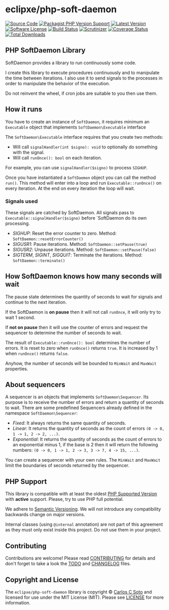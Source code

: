 # eclipxe/php-soft-daemon

[![Source Code][badge-source]][source]
[![Packagist PHP Version Support][badge-php-version]][php-version]
[![Latest Version][badge-release]][release]
[![Software License][badge-license]][license]
[![Build Status][badge-build]][build]
[![Scrutinizer][badge-quality]][quality]
[![Coverage Status][badge-coverage]][coverage]
[![Total Downloads][badge-downloads]][downloads]

## PHP SoftDaemon Library

SoftDaemon provides a library to run continuously some code.

I create this library to execute procedures continuously and to manipulate the time between iterations. I also use it to send signals to the processes in order to manipulate the behavior of the execution.

Do not reinvent the wheel, if cron jobs are suitable to you then use them.

## How it runs

You have to create an instance of `SoftDaemon`, it requires minimum an `Executable` object that implements `SoftDaemon\Executable` interface 

The `SoftDaemon\Executable` interface requires that you create two methods:

- Will call `signalHandler(int $signo): void` to optionally do something with the signal.
- Will call `runOnce(): bool` on each iteration.

For example, you can use `signalHandler($signo)` to process `SIGHUP`.

Once you have instantiated a `SoftDaemon` object you can call the method `run()`.
This method will enter into a loop and run `Executable::runOnce()` on every iteration.
At the end on every iteration the loop will wait.

### Signals used

These signals are catched by SoftDaemon. All signals pass to `Executable::signalHandler($signo)` before `SoftDaemon do its own processing.

- *SIGHUP*: Reset the error counter to zero. Method: `SoftDaemon::resetErrorCounter()`
- *SIGUSR1*: Pause iterations. Method: `SoftDaemon::setPause(true)`
- *SIGUSR2*: Unpause iterations. Method: `SoftDaemon::setPause(false)`
- *SIGTERM*, *SIGINT*, *SIGQUIT*: Terminate the iterations. Method: `SoftDaemon::terminate()`

## How SoftDaemon knows how many seconds will wait

The pause state determines the quantity of seconds to wait for signals and continue to the next iteration.

If the SoftDaemon is **on pause** then it will not call `runOnce`, it will only try to wait 1 second.

If **not on pause** then it will use the counter of errors and request the sequencer to determine the number of seconds to wait.

The result of `Executable::runOnce(): bool` determines the number of errors. It is reset to zero when `runOnce()` returns `true`. It is increased by 1 when `runOnce()` returns `false`.

Anyhow, the number of seconds will be bounded to `MinWait` and `MaxWait` properties.

## About sequencers

A sequencer is an objects that implements `SoftDaemon\Sequencer`. Its purpose is to receive the number of errors and return a quantity of seconds to wait. There are some predefined Sequencers already defined in the namespace `SoftDaemon\Sequencer`:

- *Fixed*: It always returns the same quantity of seconds.
- *Linear*: It returns the quantity of seconds as the count of errors `(0 -> 0, 1 -> 1, 2 -> 2, ...)`.
- *Exponential*: It returns the quantity of seconds as the count of errors to an exponential minus 1, if the base is 2 then it will return the following numbers: `(0 -> 0, 1 -> 1, 2 -> 3, 3 -> 7, 4 -> 15, ...)`.

You can create a sequencer with your own rules. The `MinWait` and `MaxWait` limit the boundaries of seconds returned by the sequencer.

## PHP Support

This library is compatible with at least the oldest [PHP Supported Version](http://php.net/supported-versions.php)
with **active** support. Please, try to use PHP full potential.

We adhere to [Semantic Versioning](https://semver.org/).
We will not introduce any compatibility backwards change on major versions.

Internal classes (using `@internal` annotation) are not part of this agreement
as they must only exist inside this project. Do not use them in your project.

## Contributing

Contributions are welcome! Please read [CONTRIBUTING][] for details
and don't forget to take a look the [TODO][] and [CHANGELOG][] files.

## Copyright and License

The `eclipxe/php-soft-daemon` library is copyright © [Carlos C Soto](http://eclipxe.com.mx/)
and licensed for use under the MIT License (MIT). Please see [LICENSE][] for more information.

[contributing]: https://github.com/eclipxe13/php-soft-daemon/blob/main/CONTRIBUTING.md
[changelog]: https://github.com/eclipxe13/php-soft-daemon/blob/main/docs/CHANGELOG.md
[todo]: https://github.com/eclipxe13/php-soft-daemon/blob/main/docs/TODO.md

[source]: https://github.com/eclipxe13/php-soft-daemon
[php-version]: https://packagist.org/packages/eclipxe13/php-soft-daemon
[release]: https://github.com/eclipxe13/php-soft-daemon/releases
[license]: https://github.com/eclipxe13/php-soft-daemon/blob/main/LICENSE
[build]: https://github.com/eclipxe13/php-soft-daemon/actions/workflows/build.yml?query=branch:main
[quality]: https://scrutinizer-ci.com/g/eclipxe13/php-soft-daemon/
[coverage]: https://scrutinizer-ci.com/g/eclipxe13/php-soft-daemon/code-structure/main/code-coverage
[downloads]: https://packagist.org/packages/eclipxe/php-soft-daemon

[badge-source]: https://img.shields.io/badge/source-eclipxe/php--soft--daemon-blue?style=flat-square
[badge-php-version]: https://img.shields.io/packagist/php-v/eclipxe/php-soft-daemon?style=flat-square
[badge-release]: https://img.shields.io/github/release/eclipxe13/php-soft-daemon?style=flat-square
[badge-license]: https://img.shields.io/github/license/eclipxe13/php-soft-daemon?style=flat-square
[badge-build]: https://img.shields.io/github/workflow/status/eclipxe13/php-soft-daemon/build/main?style=flat-square
[badge-quality]: https://img.shields.io/scrutinizer/g/eclipxe13/php-soft-daemon/main?style=flat-square
[badge-coverage]: https://img.shields.io/scrutinizer/coverage/g/eclipxe13/php-soft-daemon/main?style=flat-square
[badge-downloads]: https://img.shields.io/packagist/dt/eclipxe/php-soft-daemon?style=flat-square
